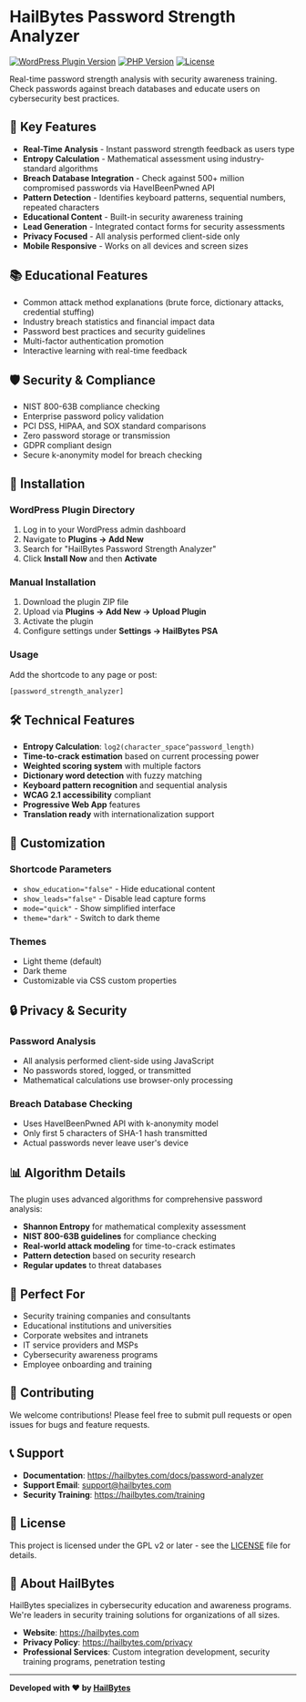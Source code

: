 # HailBytes Password Strength Analyzer

[![WordPress Plugin Version](https://img.shields.io/badge/WordPress-5.0%2B-blue.svg)](https://wordpress.org)
[![PHP Version](https://img.shields.io/badge/PHP-7.4%2B-purple.svg)](https://php.net)
[![License](https://img.shields.io/badge/License-GPLv2-green.svg)](https://www.gnu.org/licenses/gpl-2.0.html)

Real-time password strength analysis with security awareness training. Check passwords against breach databases and educate users on cybersecurity best practices.

## 🔐 Key Features

- **Real-Time Analysis** - Instant password strength feedback as users type
- **Entropy Calculation** - Mathematical assessment using industry-standard algorithms
- **Breach Database Integration** - Check against 500+ million compromised passwords via HaveIBeenPwned API
- **Pattern Detection** - Identifies keyboard patterns, sequential numbers, repeated characters
- **Educational Content** - Built-in security awareness training
- **Lead Generation** - Integrated contact forms for security assessments
- **Privacy Focused** - All analysis performed client-side only
- **Mobile Responsive** - Works on all devices and screen sizes

## 📚 Educational Features

- Common attack method explanations (brute force, dictionary attacks, credential stuffing)
- Industry breach statistics and financial impact data
- Password best practices and security guidelines
- Multi-factor authentication promotion
- Interactive learning with real-time feedback

## 🛡️ Security & Compliance

- NIST 800-63B compliance checking
- Enterprise password policy validation
- PCI DSS, HIPAA, and SOX standard comparisons
- Zero password storage or transmission
- GDPR compliant design
- Secure k-anonymity model for breach checking

## 🚀 Installation

### WordPress Plugin Directory
1. Log in to your WordPress admin dashboard
2. Navigate to **Plugins → Add New**
3. Search for "HailBytes Password Strength Analyzer"
4. Click **Install Now** and then **Activate**

### Manual Installation
1. Download the plugin ZIP file
2. Upload via **Plugins → Add New → Upload Plugin**
3. Activate the plugin
4. Configure settings under **Settings → HailBytes PSA**

### Usage
Add the shortcode to any page or post:
```
[password_strength_analyzer]
```

## 🛠️ Technical Features

- **Entropy Calculation**: `log2(character_space^password_length)`
- **Time-to-crack estimation** based on current processing power
- **Weighted scoring system** with multiple factors
- **Dictionary word detection** with fuzzy matching
- **Keyboard pattern recognition** and sequential analysis
- **WCAG 2.1 accessibility** compliant
- **Progressive Web App** features
- **Translation ready** with internationalization support

## 🎨 Customization

### Shortcode Parameters
- `show_education="false"` - Hide educational content
- `show_leads="false"` - Disable lead capture forms
- `mode="quick"` - Show simplified interface
- `theme="dark"` - Switch to dark theme

### Themes
- Light theme (default)
- Dark theme
- Customizable via CSS custom properties

## 🔒 Privacy & Security

### Password Analysis
- All analysis performed client-side using JavaScript
- No passwords stored, logged, or transmitted
- Mathematical calculations use browser-only processing

### Breach Database Checking
- Uses HaveIBeenPwned API with k-anonymity model
- Only first 5 characters of SHA-1 hash transmitted
- Actual passwords never leave user's device

## 📊 Algorithm Details

The plugin uses advanced algorithms for comprehensive password analysis:

- **Shannon Entropy** for mathematical complexity assessment
- **NIST 800-63B guidelines** for compliance checking
- **Real-world attack modeling** for time-to-crack estimates
- **Pattern detection** based on security research
- **Regular updates** to threat databases

## 💼 Perfect For

- Security training companies and consultants
- Educational institutions and universities
- Corporate websites and intranets
- IT service providers and MSPs
- Cybersecurity awareness programs
- Employee onboarding and training

## 🤝 Contributing

We welcome contributions! Please feel free to submit pull requests or open issues for bugs and feature requests.

## 📞 Support

- **Documentation**: https://hailbytes.com/docs/password-analyzer
- **Support Email**: support@hailbytes.com
- **Security Training**: https://hailbytes.com/training

## 📄 License

This project is licensed under the GPL v2 or later - see the [LICENSE](https://www.gnu.org/licenses/gpl-2.0.html) file for details.

## 🏢 About HailBytes

HailBytes specializes in cybersecurity education and awareness programs. We're leaders in security training solutions for organizations of all sizes.

- **Website**: https://hailbytes.com
- **Privacy Policy**: https://hailbytes.com/privacy
- **Professional Services**: Custom integration development, security training programs, penetration testing

---

**Developed with ❤️ by [HailBytes](https://hailbytes.com)**